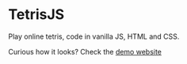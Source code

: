 # TetrisJS

Play online tetris, code in vanilla JS, HTML and CSS.

Curious how it looks? Check the [demo website](https://naughty-allen-91f582.netlify.app/) 


